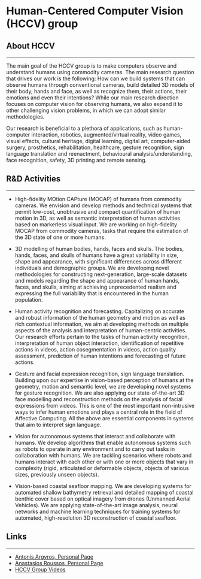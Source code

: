  

# Human-Centered Computer Vision (HCCV) group

## About HCCV
------------------------------------------------------------------ 

The main goal of the HCCV group is to make computers observe and understand humans using commodity cameras. The main research question that drives our work is the following: How can we build systems that can observe humans through conventional cameras, build detailed 3D models of their body, hands and face, as well as recognize them, their actions, their emotions and even their intentions? While our main research direction focuses on computer vision for observing humans, we also expand it to other challenging vision problems, in which we can adopt similar methodologies. 

Our research is beneficial to a plethora of applications, such as human-computer interaction, robotics, augmented/virtual reality, video games, visual effects, cultural heritage, digital learning, digital art, computer-aided surgery, prosthetics, rehabilitation, healthcare, gesture recognition, sign language translation and reenactment, behavioural analysis/understanding, face recognition, safety, 3D printing and remote sensing. 



## R&D Activities
------------------------------------------------------------------ 
* High-fidelity MOtion CAPture (MOCAP) of humans from commodity cameras.
    We envision and develop methods and technical systems that permit low-cost, unobtrusive and compact quantification of human motion in 3D, as well as semantic interpretation of human activities based on markerless visual input. We are working on high-fidelity MOCAP from commodity cameras, tasks that require the estimation of the 3D state of one or more humans. 
     
* 3D modelling of human bodies, hands, faces and skulls.
    The bodies, hands, faces, and skulls of humans have a great variability in size, shape and appearance, with significant differences across different individuals and demographic groups. We are developing novel methodologies for constructing next-generation, large-scale datasets and models regarding the shape and appearance of human hands, faces, and skulls, aiming at achieving unprecedented realism and expressing the full variability that is encountered in the human population. 
     
* Human activity recognition and forecasting.
    Capitalizing on accurate and robust information of the human geometry and motion as well as rich contextual information, we aim at developing methods on multiple aspects of the analysis and interpretation of human-centric activities. Our research efforts pertain to the tasks of human activity recognition, interpretation of human object interaction, identification of repetitive actions in videos, action cosegmentation in videos, action quality assessment, prediction of human intentions and forecasting of future actions.
     
* Gesture and facial expression recognition, sign language translation. 
    Building upon our expertise in vision-based perception of humans at the geometry, motion and semantic level, we are developing novel systems for gesture recognition. We are also applying our state-of-the-art 3D face modelling and reconstruction methods on the analysis of facial expressions from videos. This is one of the most important non-intrusive ways to infer human emotions and plays a central role in the field of Affective Computing. All the above are essential components in systems that aim to interpret sign language.
     
* Vision for autonomous systems that interact and collaborate with humans.
    We develop algorithms that enable autonomous systems such as robots to operate in any environment and to carry out tasks in collaboration with humans. We are tackling scenarios where robots and humans interact with each other or with one or more objects that vary in complexity (rigid, articulated or deformable objects, objects of various sizes, previously unseen objects).
     
* Vision-based coastal seafloor mapping.
    We are developing systems for automated shallow bathymetry retrieval and detailed mapping of coastal benthic cover based on optical imagery from drones (Unmanned Aerial Vehicles). We are applying state-of-the-art image analysis, neural networks and machine learning techniques for training systems for automated, high-resolution 3D reconstruction of coastal seafloor. 
     

## Links
------------------------------------------------------------------ 
* [Antonis Argyros, Personal Page](https://users.ics.forth.gr/~argyros/index.html)
* [Anastasios Roussos, Personal Page](https://users.ics.forth.gr/~troussos/research_topics.html)
* [HCCV Group Videos](https://www.youtube.com/c/AntonisArgyros/videos)



